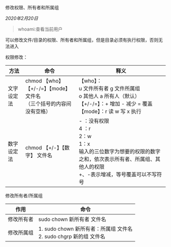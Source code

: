 修改权限、所有者和所属组

*2020年2月20日* 

> whoami:查看当前用户

可以修改文件/目录的权限、所有者和所属组，但是目录必须有执行权限，否则无法进入

 

 

权限修改：

| 方法       | 命令                                                         | 释义                                                         |
| ---------- | ------------------------------------------------------------ | ------------------------------------------------------------ |
| 文字设定法 | chmod 【who】【+/-/=】【mode】 文件名  <br>（三个括号的内容间没有空格） | 【who】：<br>  u 文件所有者     g 文件所属组       <br>  o  其他人           a  所有人（默认）  <br>【+/-/=】：+ 增加    - 减少     = 覆盖  <br>【mode】：r 读        w 写        x 执行 |
| 数字设定法 | chmod 【+/-】【数字】 文件名                                 | - ：没有权限  <br>4 ：r  <br>2：w  <br>1：x  <br>输入的三位数字为想要的权限的数字之和，依次表示所有者、所属组、其他人的权限 <br>+、-表示增减，等号覆盖可以不写符号 |

 

 

修改所有者/所属组

| 作用       | 命令                                                         |
| ---------- | ------------------------------------------------------------ |
| 修改所有者 | sudo  chown 新所有者 文件名                                  |
| 修改所属组 | 1. sudo chown 新所有者：所属组   文件名<br>2. sudo chgrp 新的组 文件名 |